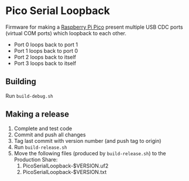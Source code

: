 # Pico Serial Loopback

Firmware for making a [Raspberry Pi Pico](https://www.raspberrypi.com/documentation/microcontrollers/raspberry-pi-pico.html) present multiple USB CDC ports (virtual COM ports) which loopback to each other.

* Port 0 loops back to port 1
* Port 1 loops back to port 0
* Port 2 loops back to itself
* Port 3 loops back to itself

## Building

Run `build-debug.sh`

## Making a release

1. Complete and test code
2. Commit and push all changes
3. Tag last commit with version number (and push tag to origin)
4. Run `build-release.sh`
5. Move the following files (produced by `build-release.sh`) to the Production Share:
    1. PicoSerialLoopback-$VERSION.uf2
    2. PicoSerialLoopback-$VERSION.txt
